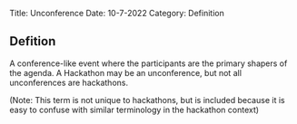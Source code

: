 Title: Unconference
Date: 10-7-2022
Category: Definition

## Defition

A conference-like event where the participants are the primary shapers of the agenda. A Hackathon may be an unconference, but not all unconferences are hackathons.

(Note: This term is not unique to hackathons, but is included because it is easy to confuse with similar terminology in the hackathon context)